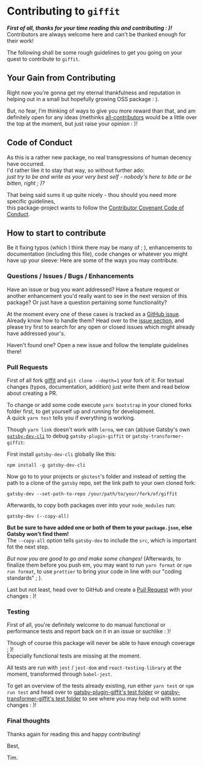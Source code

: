 # Contributing to `giffit`

_**First of all, thanks for your time reading this and contributing : )!**_   
Contributors are always welcome here and can't be thanked enough for their work!

The following shall be some rough guidelines to get you going on your quest to 
contribute to `giffit`.

## Your Gain from Contributing

Right now you're gonna get my eternal thankfulness and reputation in helping
out in a small but hopefully growing OSS package : ).

But, no fear, I'm thinking of ways to give you more reward than that, and am
definitely open for any ideas (methinks [all-contributors](https://allcontributors.org/)
would be a little over the top at the moment, but just raise your opinion : )!

## Code of Conduct

As this is a rather new package, no real transgressions of human decency
have occurred.  
I'd rather like it to stay that way, so without further ado:   
*just try to be and write as your very best self - nobody's here to bite or be 
bitten, right ; )?*

That being said sums it up quite nicely - thou should you need more specific guidelines,  
this package-project wants to follow the [Contributor Covenant Code of Conduct](CODE_OF_CONDUCT.md).

## How to start to contribute

Be it fixing typos (which I think there may be many of ; ), enhancements to 
documentation (including this file), code changes or whatever you might have up 
your sleeve: Here are some of the ways you may contribute. 

### Questions / Issues / Bugs / Enhancements

Have an issue or bug you want addressed? Have a feature request or another 
enhancement you'd really want to see in the next version of this package?
Or just have a question pertaining some functionality?

At the moment every one of these cases is tracked as a [GitHub issue](https://guides.github.com/features/issues/).
Already know how to handle them? Head over to the [issue section](https://github.com/timhagn/giffit/issues),
and please try first to search for any open or closed issues which might already 
have addressed your's. 
  
Haven't found one? Open a new issue and follow the template guidelines there!

### Pull Requests

First of all fork [giffit](https://github.com/timhagn/giffit)
and `git clone --depth=1` your fork of it. For textual changes (typos, 
documentation, addition) just write them and read below about creating a PR.
 
To change or add some code execute `yarn bootstrap` in your cloned 
forks folder first, to get yourself up and running for development.  
A quick `yarn test` tells you if everything is working.

Though `yarn link` doesn't work with `lerna`, we can (ab)use Gatsby's own
[`gatsby-dev-cli`](https://www.gatsbyjs.org/packages/gatsby-dev-cli/) to debug
`gatsby-plugin-giffit` or `gatsby-transformer-giffit`:

First install `gatsby-dev-cli` globally like this:

```
npm install -g gatsby-dev-cli
```

Now go to to your projects or `gbitest`'s folder and instead of setting the path
to a clone of the `gatsby` repo, set the link path to your own cloned fork:

```
gatsby-dev --set-path-to-repo /your/path/to/your/fork/of/giffit
```

Afterwards, to copy both packages over into your `node_modules` run:

```
gatsby-dev (--copy-all)
```

**But be sure to have added one or both of them to your `package.json`, else 
Gatsby won't find them!**  
The `--copy-all` option tells `gatsby-dev` to include the `src`, which is
important fot the next step.

*But now you are good to go and make some changes!*
(Afterwards, to finalize them before you push em, you may want to run 
`yarn format` or `npm run format`, to use `prettier` to bring your code in line 
with our "coding standards" ; ).


Last but not least, head over to GitHub and create a [Pull Request](https://help.github.com/en/articles/about-pull-requests) 
with your changes : )! 

### Testing

First of all, you're definitely welcome to do manual functional or performance 
tests and report back on it in an issue or suchlike : )!

Though of course this package will never be able to have enough coverage ; )!  
Especially functional tests are missing at the moment.

All tests are run with `jest` / `jest-dom` and `react-testing-library`
at the moment, transformed through `babel-jest`.
  
To get an overview of the tests already existing, run either `yarn test` or 
`npm run test` and head over to [gatsby-plugin-giffit's test folder](packages/gatsby-plugin-giffit/src/__tests__)
or [gatsby-transformer-giffit's test folder](packages/gatsby-transformer-giffit/src/__tests__)
to see where you may help out with some changes : )!

### Final thoughts

Thanks again for reading this and happy contributing!

Best,

Tim.
